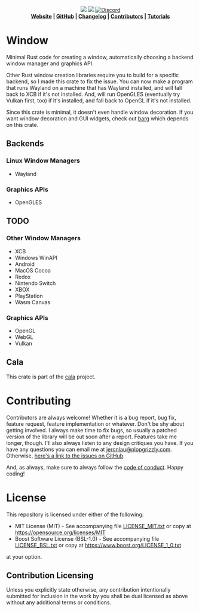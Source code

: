 <p align="center">
<a href="https://docs.rs/window"><img src="https://docs.rs/window/badge.svg"></a>
<!--<a href="https://travis-ci.com/libcala/window"><img src="https://api.travis-ci.com/libcala/window.svg?branch=master" alt="Cala Build Status"></a>-->
<a href="https://crates.io/crates/window"><img src="https://img.shields.io/crates/v/window.svg"></a>
<a href="https://discord.gg/nXwF59K"><img src="https://img.shields.io/badge/discord-Cala%20Project-green.svg" alt="Discord"></a>
<br>
  <strong><a href="https://libcala.github.io/window">Website</a> | <a href="https://github.com/libcala/window">GitHub</a> | <a href="https://libcala.github.io/window/CHANGELOG">Changelog</a> | <a href="https://libcala.github.io/window/CONTRIBUTORS">Contributors</a> | <a href="https://libcala.github.io/cala/tutorials">Tutorials</a></strong>
</p>

# Window
Minimal Rust code for creating a window, automatically choosing a backend window manager and graphics API.

Other Rust window creation libraries require you to build for a specific backend, so I made this crate to fix the issue.  You can now make a program that runs Wayland on a machine that has Wayland installed, and will fall back to XCB if it's not installed.  And, will run OpenGLES (eventually try Vulkan first, too) if it's installed, and fall back to OpenGL if it's not installed.

Since this crate is minimal, it doesn't even handle window decoration.  If you want window decoration and GUI widgets, check out [barg](https://crates.io/crates/barg) which depends on this crate.

## Backends
### Linux Window Managers
- Wayland

### Graphics APIs
- OpenGLES

## TODO
### Other Window Managers
- XCB
- Windows WinAPI
- Android
- MacOS Cocoa
- Redox
- Nintendo Switch
- XBOX
- PlayStation
- Wasm Canvas

### Graphics APIs
- OpenGL
- WebGL
- Vulkan

## Cala
This crate is part of the [cala](https://crates.io/crates/cala) project.

<h1>Contributing</h1>
<p>
Contributors are always welcome!  Whether it is a bug report, bug fix, feature request, feature implementation or whatever.  Don't be shy about getting involved.  I always make time to fix bugs, so usually a patched version of the library will be out soon after a report.  Features take me longer, though.  I'll also always listen to any design critiques you have.  If you have any questions you can email me at <a href="mailto:jeronlau@plopgrizzly.com">jeronlau@plopgrizzly.com</a>.  Otherwise, <a href="https://github.com/libcala/window/issues">here's a link to the issues on GitHub</a>.
</p>
<p>
And, as always, make sure to always follow the <a href="https://github.com/libcala/window/blob/master/CODEOFCONDUCT.md">code of conduct</a>.  Happy coding!
</p>

<h1>License</h1>
<p>
This repository is licensed under either of the following:
</p>
<ul>
<li>MIT License (MIT) - See accompanying file <a href="https://github.com/libcala/window/blob/master/LICENSE_MIT.txt">LICENSE_MIT.txt</a> or copy at <a href="https://opensource.org/licenses/MIT">https://opensource.org/licenses/MIT</a></li>
<li>Boost Software License (BSL-1.0) - See accompanying file <a href="https://github.com/libcala/window/blob/master/LICENSE_BSL.txt">LICENSE_BSL.txt</a> or copy at <a href="https://www.boost.org/LICENSE_1_0.txt">https://www.boost.org/LICENSE_1_0.txt</a></li>
</ul>
<p>
at your option.
</p>

<h2>Contribution Licensing</h2>
<p>
Unless you explicitly state otherwise, any contribution intentionally submitted for inclusion in the work by you shall be dual licensed as above without any additional terms or conditions.
</p>
